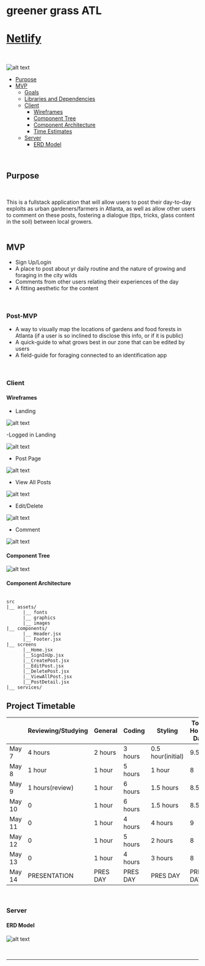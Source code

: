 # greener grass ATL
# [Netlify](https://greener-grass-atl.netlify.app/home)


<br>


![alt text](https://thechungreport.com/content/images/2020/06/Legacy-GardenWorks-10.JPG)


- [Purpose](#purpose)
- [MVP](#mvp)
  - [Goals](#goals)
  - [Libraries and Dependencies](#libraries-and-dependencies)
  - [Client](#client)
    - [Wireframes](#wireframes)
    - [Component Tree](#component-tree)
    - [Component Architecture](#component-architecture)
    - [Time Estimates](#time-estimates)
  - [Server](#server)
    - [ERD Model](#erd-model)


<br>


## Purpose
<br>

This is a fullstack application that will allow users to post their day-to-day exploits as urban gardeners/farmers in Atlanta, as well as allow other users to comment on these posts, fostering a dialogue (tips, tricks, glass content in the soil) between local growers.  
<br>

## MVP

- Sign Up/Login
- A place to post about yr daily routine and the nature of growing and foraging in the city wilds
- Comments from other users relating their experiences of the day
- A fitting aesthetic for the content

<br>

### Post-MVP

- A way to visually map the locations of gardens and food forests in Atlanta (if a user is so inclined to disclose this info, or if it is public)
- A quick-guide to what grows best in our zone that can be edited by users
- A field-guide for foraging connected to an identification app

<br>

### Client 

#### Wireframes

- Landing

![alt text](https://i.imgur.com/eSSQuWu.png)

-Logged in Landing

![alt text](https://i.imgur.com/Ehm4ul4.png)

- Post Page 

![alt text](https://i.imgur.com/3kq1lmE.png)

- View All Posts

![alt text](https://i.imgur.com/J9TBsAb.png)

- Edit/Delete

![alt text](https://i.imgur.com/1G8N5SG.png)

- Comment

![alt text](https://i.imgur.com/YLi0Gmq.png)


#### Component Tree

![alt text](https://i.imgur.com/mlbYcmz.png)


#### Component Architecture

``` 

src
|__ assets/
      |__ fonts
      |__ graphics
      |__ images
|__ components/
      |__ Header.jsx
      |__ Footer.jsx
|__ screens
      |__Home.jsx
      |__SignInUp.jsx
      |__CreatePost.jsx
      |__EditPost.jsx
      |__DeletePost.jsx
      |__ViewAllPost.jsx
      |__PostDetail.jsx
|__ services/

```

## Project Timetable

|          | Reviewing/Studying    | General                       | Coding       | Styling           | Total Hours Day | Total Hours Days |
| -------- | --------------------- | -----------------------------| ------------ | ----------------- | --------------- | ---------------- |
| May 7    | 4 hours               | 2 hours                      | 3 hours      | 0.5 hour(initial) | 9.5             | 9.5              |
| May 8    | 1 hour                | 1 hour                       | 5 hours      | 1 hour            | 8               | 17.5             |
| May 9    | 1 hours(review)       | 1 hour                       | 6 hours      | 1.5 hours         | 8.5             | 26               |
| May 10   | 0                     | 1 hour                       | 6 hours      | 1.5 hours         | 8.5             | 34.5             |
| May 11   | 0                     | 1 hour                       | 4 hours      | 4 hours           | 9               | 43.5             |
| May 12   | 0                     | 1 hour                       | 5 hours      | 2 hours           | 8               | 51.5             |
| May 13   | 0                     | 1 hour                       | 4 hours      | 3 hours           | 8               | 59.5             |
| May 14   | PRESENTATION          | PRES DAY                     | PRES DAY     | PRES DAY          | PRES DAY        | PRES DAY         |


<br>

### Server

#### ERD Model

![alt text](https://i.imgur.com/WWcDw5Y.png)


<br>

***
